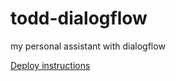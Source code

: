 # todd-dialogflow
my personal assistant with dialogflow

[Deploy instructions](https://github.com/dialogflow/fulfillment-webhook-nodejs#dialogflow-fulfillment-webhook-template-for-nodejs-and-cloud-functions-for-firebase)
